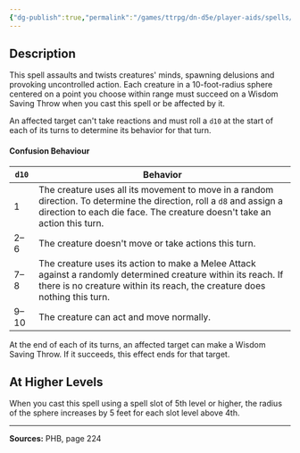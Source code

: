 ```yaml
---
{"dg-publish":true,"permalink":"/games/ttrpg/dn-d5e/player-aids/spells/level-4/confusion/","tags":["TTRPG/DND/5e","verbal","somatic","material","concentration"]}
---
```



## Description
This spell assaults and twists creatures' minds, spawning delusions and provoking uncontrolled action.
Each creature in a 10-foot-radius sphere centered on a point you choose within range must succeed on a Wisdom Saving Throw when you cast this spell or be affected by it.

An affected target can't take reactions and must roll a `d10` at the start of each of its turns to determine its behavior for that turn.

#### Confusion Behaviour
| `d10` | Behavior |
|-----|-----|
| 1 | The creature uses all its movement to move in a random direction. To determine the direction, roll a `d8` and assign a direction to each die face. The creature doesn't take an action this turn. |
| 2&ndash;6 | The creature doesn't move or take actions this turn. |
| 7&ndash;8 | The creature uses its action to make a Melee Attack against a randomly determined creature within its reach. If there is no creature within its reach, the creature does nothing this turn. |
| 9&ndash;10 | The creature can act and move normally. |

At the end of each of its turns, an affected target can make a Wisdom Saving Throw.
If it succeeds, this effect ends for that target.

## At Higher Levels
When you cast this spell using a spell slot of 5th level or higher, the radius of the sphere increases by 5 feet for each slot level above 4th.

---

**Sources:** PHB, page 224
